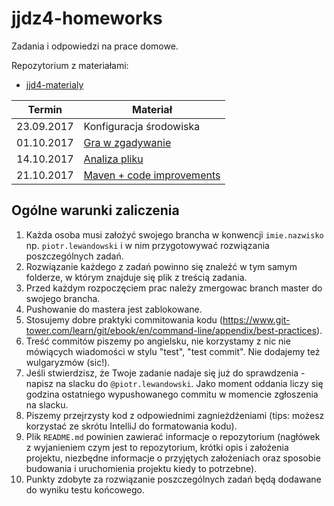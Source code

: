 # jjdz4-homeworks
Zadania i odpowiedzi na prace domowe.

Repozytorium z materiałami:
- [jjd4-materialy](https://github.com/infoshareacademy/jjdz4-materialy)

| Termin            | Materiał    |
|-------------------|-------------|
| 23.09.2017        | Konfiguracja środowiska |
| 01.10.2017        | [Gra w zgadywanie](./01-guessing-game.md) |
| 14.10.2017        | [Analiza pliku](./02-file-analyzer.md) |
| 21.10.2017        | [Maven + code improvements](./03-maven-improvements.md) |


## Ogólne warunki zaliczenia
1. Każda osoba musi założyć swojego brancha w konwencji `imie.nazwisko` np. `piotr.lewandowski` i w nim przygotowywać rozwiązania poszczególnych zadań.
1. Rozwiązanie każdego z zadań powinno się znaleźć w tym samym folderze, w którym znajduje się plik z treścią zadania.
1. Przed każdym rozpoczęciem prac należy zmergowac branch master do swojego brancha.
1. Pushowanie do mastera jest zablokowane. 
1. Stosujemy dobre praktyki commitowania kodu (https://www.git-tower.com/learn/git/ebook/en/command-line/appendix/best-practices).
1. Treść commitów piszemy po angielsku, nie korzystamy z nic nie mówiących wiadomości w stylu "test", "test commit". Nie dodajemy też wulgaryzmów (sic!).
1. Jeśli stwierdzisz, że Twoje zadanie nadaje się już do sprawdzenia - napisz na slacku do `@piotr.lewandowski`. Jako moment oddania liczy się godzina ostatniego wypushowanego commitu w momencie zgłoszenia na slacku.
1. Piszemy przejrzysty kod z odpowiednimi zagnieżdżeniami (tips: możesz korzystać ze skrótu IntelliJ do formatowania kodu).
1. Plik `README.md` powinien zawierać informacje o repozytorium (nagłówek z wyjanieniem czym jest to repozytorium, krótki opis i założenia projektu, niezbędne informacje o przyjętych założeniach oraz sposobie budowania i uruchomienia projektu kiedy to potrzebne).
1. Punkty zdobyte za rozwiązanie poszczególnych zadań będą dodawane do wyniku testu końcowego.